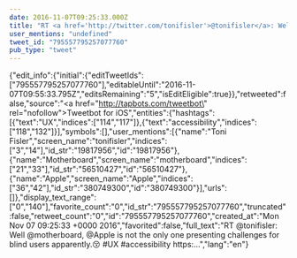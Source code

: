 ```yaml
---
date: 2016-11-07T09:25:33.000Z
title: "RT <a href='http://twitter.com/tonifisler'>@tonifisler</a>: Well <a href='http://twitter.com/motherboard'>@motherboard</a>,  <a href='http://twitter.com/Apple'>@Apple</a> is not the only one presenting challenges for blind users apparently.😚 #UX #accessibility https:…″"
user_mentions: "undefined"
tweet_id: "795557795257077760"
pub_type: "tweet"
---
```

{"edit_info":{"initial":{"editTweetIds":["795557795257077760"],"editableUntil":"2016-11-07T09:55:33.795Z","editsRemaining":"5","isEditEligible":true}},"retweeted":false,"source":"<a href=\"http://tapbots.com/tweetbot\" rel=\"nofollow\">Tweetbot for iΟS</a>","entities":{"hashtags":[{"text":"UX","indices":["114","117"]},{"text":"accessibility","indices":["118","132"]}],"symbols":[],"user_mentions":[{"name":"Toni Fisler","screen_name":"tonifisler","indices":["3","14"],"id_str":"19817956","id":"19817956"},{"name":"Motherboard","screen_name":"motherboard","indices":["21","33"],"id_str":"56510427","id":"56510427"},{"name":"Apple","screen_name":"Apple","indices":["36","42"],"id_str":"380749300","id":"380749300"}],"urls":[]},"display_text_range":["0","140"],"favorite_count":"0","id_str":"795557795257077760","truncated":false,"retweet_count":"0","id":"795557795257077760","created_at":"Mon Nov 07 09:25:33 +0000 2016","favorited":false,"full_text":"RT @tonifisler: Well @motherboard,  @Apple is not the only one presenting challenges for blind users apparently.😚 #UX #accessibility https:…","lang":"en"}
